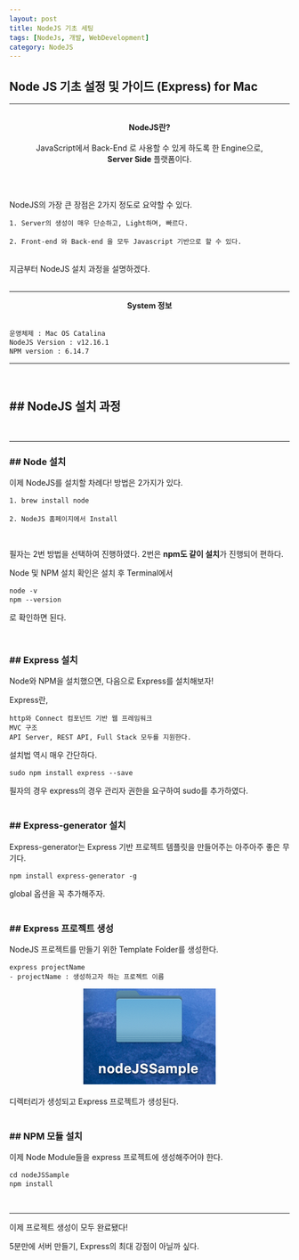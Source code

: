 ```yaml
---
layout: post
title: NodeJS 기초 세팅
tags: [NodeJs, 개발, WebDevelopment]
category: NodeJS
---
```


## Node JS 기초 설정 및 가이드 (Express) for Mac



---
<br>
<center><b>NodeJS란?</b><br><br>
JavaScript에서 Back-End 로 사용할 수 있게 하도록 한 Engine으로, <br>
<b>Server Side</b> 플랫폼이다.</center> 

<br><br>

NodeJS의 가장 큰 장점은 2가지 정도로 요약할 수 있다.

```
1. Server의 생성이 매우 단순하고, Light하며, 빠르다.

2. Front-end 와 Back-end 을 모두 Javascript 기반으로 할 수 있다.
```

<br>
지금부터 NodeJS 설치 과정을 설명하겠다. <br>


<br>

---

<center><b>System 정보</b></center>
<br>

```
운영체제 : Mac OS Catalina
NodeJS Version : v12.16.1
NPM version : 6.14.7
```

---
<br>

## ## NodeJS 설치 과정
<br>


---

### ## Node 설치

이제 NodeJS를 설치할 차례다! 방법은 2가지가 있다.

```shell
1. brew install node

2. NodeJS 홈페이지에서 Install
```

<br>

필자는 2번 방법을 선택하여 진행하였다. 2번은 **npm도 같이 설치**가 진행되어 편하다.

Node 및 NPM 설치 확인은 설치 후 Terminal에서

```shell
node -v
npm --version
```

로 확인하면 된다.

<br>

### ## Express 설치

Node와 NPM을 설치했으면, 다음으로 Express를 설치해보자!

Express란,

```
http와 Connect 컴포넌트 기반 웹 프레임워크
MVC 구조
API Server, REST API, Full Stack 모두를 지원한다.
```



설치법 역시 매우 간단하다.

```shell
sudo npm install express --save
```

필자의 경우 express의 경우 관리자 권한을 요구하여 sudo를 추가하였다.
<br><br>



### ## Express-generator 설치

Express-generator는 Express 기반 프로젝트 템플릿을 만들어주는 아주아주 좋은 무기다.

```shell
npm install express-generator -g
```

global 옵션을 꼭 추가해주자.
<br><br>



### ## Express 프로젝트 생성

NodeJS 프로젝트를 만들기 위한 Template Folder를 생성한다.

```shell
express projectName
- projectName : 생성하고자 하는 프로젝트 이름
```



<center>
<img src="/assets/img/NodeJS/nodejsTemplateFolderScreenshot.png">
</center>
<br>
디렉터리가 생성되고 Express 프로젝트가 생성된다.
<br><br>

### ## NPM 모듈 설치

이제 Node Module들을 express 프로젝트에 생성해주어야 한다.

```shell
cd nodeJSSample
npm install
```

<br>

---

이제 프로젝트 생성이 모두 완료됐다! 

5분만에 서버 만들기, Express의 최대 강점이 아닐까 싶다.
